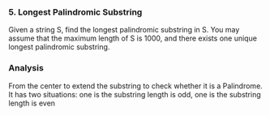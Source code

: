 ### 5. Longest Palindromic Substring
Given a string S, find the longest palindromic substring in S. You may assume that the maximum length of S is 1000, and there exists one unique longest palindromic substring.

### Analysis
From the center to extend the substring to check whether it is a Palindrome.
It has two situations: one is the substring length is odd, one is the substring length is even
